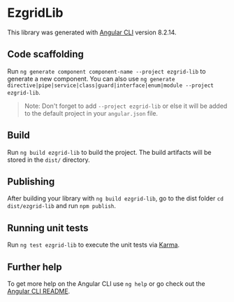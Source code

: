# EzgridLib

This library was generated with [Angular CLI](https://github.com/angular/angular-cli) version 8.2.14.

## Code scaffolding

Run `ng generate component component-name --project ezgrid-lib` to generate a new component. You can also use `ng generate directive|pipe|service|class|guard|interface|enum|module --project ezgrid-lib`.
> Note: Don't forget to add `--project ezgrid-lib` or else it will be added to the default project in your `angular.json` file. 

## Build

Run `ng build ezgrid-lib` to build the project. The build artifacts will be stored in the `dist/` directory.

## Publishing

After building your library with `ng build ezgrid-lib`, go to the dist folder `cd dist/ezgrid-lib` and run `npm publish`.

## Running unit tests

Run `ng test ezgrid-lib` to execute the unit tests via [Karma](https://karma-runner.github.io).

## Further help

To get more help on the Angular CLI use `ng help` or go check out the [Angular CLI README](https://github.com/angular/angular-cli/blob/master/README.md).
